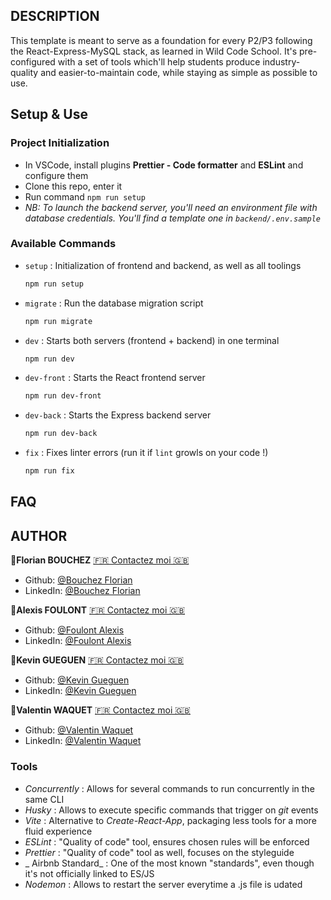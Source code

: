 ## DESCRIPTION

This template is meant to serve as a foundation for every P2/P3 following the React-Express-MySQL stack, as learned in Wild Code School.
It's pre-configured with a set of tools which'll help students produce industry-quality and easier-to-maintain code, while staying as simple as possible to use.

## Setup & Use

### Project Initialization

- In VSCode, install plugins **Prettier - Code formatter** and **ESLint** and configure them
- Clone this repo, enter it
- Run command `npm run setup`
- _NB: To launch the backend server, you'll need an environment file with database credentials. You'll find a template one in `backend/.env.sample`_

### Available Commands

- `setup` : Initialization of frontend and backend, as well as all toolings

  ```sh
  npm run setup
  ```
- `migrate` : Run the database migration script

  ```sh
  npm run migrate
  ```
- `dev` : Starts both servers (frontend + backend) in one terminal

  ```sh
  npm run dev
  ```
  
- `dev-front` : Starts the React frontend server

  ```sh
  npm run dev-front
  ```
  
- `dev-back` : Starts the Express backend server

  ```sh
  npm run dev-back
  ```

- `fix` : Fixes linter errors (run it if `lint` growls on your code !)

  ```sh
  npm run fix
  ```

## FAQ

## AUTHOR

👤**Florian BOUCHEZ** [🇫🇷 Contactez moi 🇬🇧](<fbouchez.pro@gmail.com>)

* Github: [@Bouchez Florian](https://github.com/Fbouchezpro)
* LinkedIn: [@Bouchez Florian](https://www.linkedin.com/in/florian-bouchez-18521b23b/)

👤**Alexis FOULONT** [🇫🇷 Contactez moi 🇬🇧](<alexisfoulont@gmail.com>)

* Github: [@Foulont Alexis](https://github.com/AlexisFLT)
* LinkedIn: [@Foulont Alexis](https://www.linkedin.com/in/alexis-foulont/)

👤**Kevin GUEGUEN** [🇫🇷 Contactez moi 🇬🇧](<gueguenk@gmail.com>)

* Github: [@Kevin Gueguen](https://github.com/guenk)
* LinkedIn: [@Kevin Gueguen](https://www.linkedin.com/in/gueguenk/)

👤**Valentin WAQUET** [🇫🇷 Contactez moi 🇬🇧](<waquetv@gmail.com>)

* Github: [@Valentin Waquet](https://github.com/Sax593)
* LinkedIn: [@Valentin Waquet](https://www.linkedin.com/in/valentin-waquet-420412254/)

### Tools

- _Concurrently_ : Allows for several commands to run concurrently in the same CLI
- _Husky_ : Allows to execute specific commands that trigger on _git_ events
- _Vite_ : Alternative to _Create-React-App_, packaging less tools for a more fluid experience
- _ESLint_ : "Quality of code" tool, ensures chosen rules will be enforced
- _Prettier_ : "Quality of code" tool as well, focuses on the styleguide
- _ Airbnb Standard_ : One of the most known "standards", even though it's not officially linked to ES/JS
- _Nodemon_ : Allows to restart the server everytime a .js file is udated
